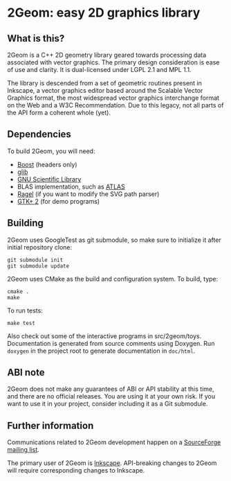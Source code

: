 2Geom: easy 2D graphics library
===============================

What is this?
-------------

2Geom is a C++ 2D geometry library geared towards processing data
associated with vector graphics. The primary design consideration
is ease of use and clarity. It is dual-licensed under LGPL 2.1 and
MPL 1.1.

The library is descended from a set of geometric routines present in
Inkscape, a vector graphics editor based around the Scalable Vector
Graphics format, the most widespread vector graphics interchange format
on the Web and a W3C Recommendation. Due to this legacy, not all parts
of the API form a coherent whole (yet).

Dependencies
------------

To build 2Geom, you will need:

* [Boost](http://www.boost.org/) (headers only)
* [glib](https://wiki.gnome.org/Projects/GLib)
* [GNU Scientific Library](http://www.gnu.org/software/gsl/)
* BLAS implementation, such as [ATLAS](http://math-atlas.sourceforge.net/)
* [Ragel](http://www.colm.net/open-source/ragel/) (if you want to modify the SVG path parser)
* [GTK+ 2](http://www.gtk.org/) (for demo programs)

Building
--------

2Geom uses GoogleTest as git submodule, so make sure to initialize it after
initial repository clone:

    git submodule init
    git submodule update

2Geom uses CMake as the build and configuration system. To build, type:

    cmake .
    make

To run tests:

    make test

Also check out some of the interactive programs in src/2geom/toys.
Documentation is generated from source comments using Doxygen.
Run `doxygen` in the project root to generate documentation in
`doc/html`.

ABI note
--------

2Geom does not make any guarantees of ABI or API stability at this time,
and there are no official releases. You are using it at your own risk.
If you want to use it in your project, consider including it as a Git
submodule.

Further information
-------------------

Communications related to 2Geom development happen on a
[SourceForge mailing list](https://lists.sourceforge.net/lists/listinfo/lib2geom-devel).

The primary user of 2Geom is [Inkscape](https://inkscape.org/en/).
API-breaking changes to 2Geom will require corresponding changes to
Inkscape.

